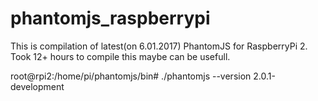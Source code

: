 # phantomjs_raspberrypi

This is compilation of latest(on 6.01.2017) PhantomJS for RaspberryPi 2. 
Took 12+ hours to compile this maybe can be usefull.

root@rpi2:/home/pi/phantomjs/bin# ./phantomjs --version
2.0.1-development

